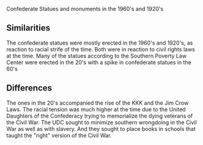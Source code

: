 Confederate Statues and monuments in the 1960's and 1920's

## Similarities

The confederate statues were mostly erected in the 1960's and 1920's, as reaction to racial strife of the time. Both were in reaction to civil rights laws at the time. Many of the statues according to the Southern Poverty Law Center were erected in the 20's with a spike in confederate statues in the 60's


## Differences

The ones in the 20's accompanied the rise of the KKK and the Jim Crow Laws. The racial tension was much higher at the time due to the United Daughters of the Confederacy trying to memorialize the dying veterans of the Civil War. The UDC sought to minimize southern wrongdoing in the Civil War as well as with slavery. And they sought to place books in schools that taught the "right" version of the Civil War. 
